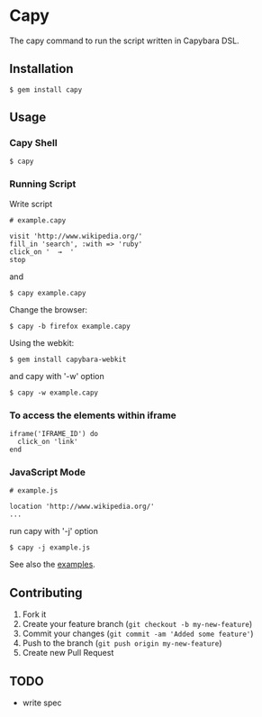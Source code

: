 # Capy

The capy command to run the script written in Capybara DSL.

## Installation

    $ gem install capy

## Usage

### Capy Shell

    $ capy

### Running Script

Write script

    # example.capy

    visit 'http://www.wikipedia.org/'
    fill_in 'search', :with => 'ruby'
    click_on '  →  '
    stop

and

    $ capy example.capy

Change the browser:

    $ capy -b firefox example.capy

Using the webkit:

    $ gem install capybara-webkit

and capy with '-w' option

    $ capy -w example.capy

### To access the elements within iframe

    iframe('IFRAME_ID') do
      click_on 'link'
    end

### JavaScript Mode

    # example.js

    location 'http://www.wikipedia.org/'
    ...

run capy with '-j' option

    $ capy -j example.js

See also the [examples](https://github.com/jugyo/capy/tree/master/examples).

## Contributing

1. Fork it
2. Create your feature branch (`git checkout -b my-new-feature`)
3. Commit your changes (`git commit -am 'Added some feature'`)
4. Push to the branch (`git push origin my-new-feature`)
5. Create new Pull Request

## TODO

* write spec
